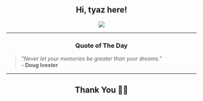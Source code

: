 <h2 align="center"> Hi, tyaz here!</h2>

<p align="center">
<a href="https://github.com/tyazx" alt="github streak"><img src="https://dvst-streak.herokuapp.com/?user=tyazx&theme=tokyonight&fire=DD472C"></a>
</p>

<hr>
<h3 align="center">Quote of The Day</h3>
<p align="center">
<blockquote>
<i>"Never let your memories be greater than your dreams."</i>
<br>
<b>- Doug Ivester</b>
</blockquote>
</p>


<hr>
<h2 align="center">Thank You 🙏🏼</h2>
